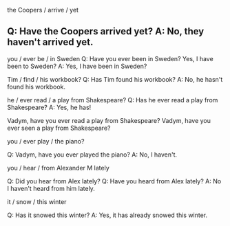 the Coopers / arrive / yet

Q: Have the Coopers arrived yet?
A: No, they haven't arrived yet.
--------

you / ever be / in Sweden
Q: Have you ever been in Sweden?
Yes, I have been to Sweden?
A: Yes, I have been in Sweden?

 
Tim / find / his workbook? 
Q: Has Tim found his workbook?
A: No, he hasn't found his workbook.
 


he / ever read / a play from Shakespeare?
Q: Has he ever read a play from Shakespeare?
A: Yes, he has!

Vadym, have you ever read a play from Shakespeare?
Vadym, have you ever seen a play from Shakespeare?



 
you / ever play / the piano?

Q: Vadym, have you ever played the piano?
A: No, I haven't.
 

 
you / hear / from Alexander M lately

Q: Did you hear from Alex lately?
Q: Have you heard from Alex lately?
A: No I haven't heard from him lately.



it / snow / this winter

Q: Has it snowed this winter?
A: Yes, it has already snowed this winter. 
 
